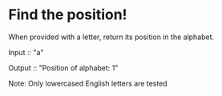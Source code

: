 # Find the position!

When provided with a letter, return its position in the alphabet.

Input :: "a"

Output :: "Position of alphabet: 1"

Note: Only lowercased English letters are tested
